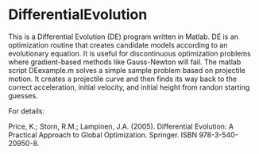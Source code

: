 # DifferentialEvolution
This is a Differential Evolution (DE) program written in Matlab. DE is an optimization routine that creates candidate models according to an evolutionary equation.
It is useful for discontinuous optimization problems where gradient-based methods like Gauss-Newton will fail. The matlab script DEexample.m solves a simple sample
problem based on projectile motion. It creates a projectile curve and then finds its way back to the correct acceleration, initial velocity, and initial height from randon 
starting guesses.

For details:

Price, K.; Storn, R.M.; Lampinen, J.A. (2005). Differential Evolution: A Practical Approach to Global Optimization. Springer. ISBN 978-3-540-20950-8.
